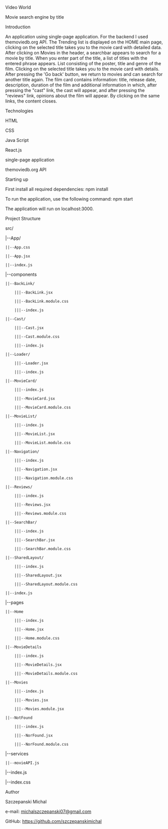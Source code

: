 Video World

Movie search engine by title

Introduction

An application using single-page application. For the backend I used
themoviedb.org API. The Trending list is displayed on the HOME main page,
clicking on the selected title takes you to the movie card with detailed data.
After clicking on Movies in the header, a searchbar appears to search for a
movie by title. When you enter part of the title, a list of titles with the
entered phrase appears. List consisting of the poster, title and genre of the
film. Clicking on the selected title takes you to the movie card with details.
After pressing the 'Go back' button, we return to movies and can search for
another title again. The film card contains information: title, release date,
description, duration of the film and additional information in which, after
pressing the "cast" link, the cast will appear, and after pressing the "reviews"
link, opinions about the film will appear. By clicking on the same links, the
content closes.

Technologies

HTML

CSS

Java Script

React.js

single-page application

themoviedb.org API

Starting up

First install all required dependencies: npm install

To run the application, use the following command: npm start

The application will run on localhost:3000.

Project Structure

src/

|--App/

    ||--App.css

    ||--App.jsx

    ||--index.js

|--components

    ||--BackLink/

        |||--BackLink.jsx

        |||--BackLink.module.css

        |||--index.js

    ||--Cast/

        |||--Cast.jsx

        |||--Cast.module.css

        |||--index.js

    ||--Loader/

        |||--Loader.jsx

        |||--index.js

    ||--MovieCard/

        |||--index.js

        |||--MovieCard.jsx

        |||--MovieCard.module.css

    ||--MovieList/

        |||--index.js

        |||--MovieList.jsx

        |||--MovieList.module.css

    ||--Navigation/

        |||--index.js

        |||--Navigation.jsx

        |||--Navigation.module.css

    ||--Reviews/

        |||--index.js

        |||--Reviews.jsx

        |||--Reviews.module.css

    ||--SearchBar/

        |||--index.js

        |||--SearchBar.jsx

        |||--SearchBar.module.css

    ||--SharedLayout/

        |||--index.js

        |||--SharedLayout.jsx

        |||--SharedLayout.module.css

    ||--index.js

|--pages

    ||--Home

        |||--index.js

        |||--Home.jsx

        |||--Home.module.css

    ||--MovieDetails

        |||--index.js

        |||--MovieDetails.jsx

        |||--MovieDetails.module.css

    ||--Movies

        |||--index.js

        |||--Movies.jsx

        |||--Movies.module.jsx

    ||--NotFound

        |||--index.js

        |||--NorFound.jsx

        |||--NorFound.module.css

|--services

    ||--movieAPI.js

|--index.js

|--index.css

Author

Szczepanski Michal

e-mail: michalszczepanski07@gmail.com

GitHub: https://github.com/szczepanskimichal
